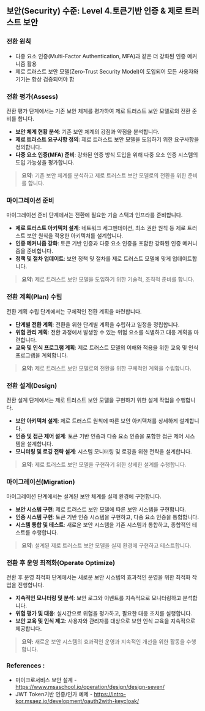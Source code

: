 ## 보안(Security) 수준: Level 4.토큰기반 인증 & 제로 트러스트 보안

### 전환 원칙
- 다중 요소 인증(Multi-Factor Authentication, MFA)과 같은 더 강화된 인증 메커니즘 활용
- 제로 트러스트 보안 모델(Zero-Trust Security Model)이 도입되어 모든 사용자와 기기는 항상 검증되어야 함 

### 전환 평가(Assess)
전환 평가 단계에서는 기존 보안 체계를 평가하여 제로 트러스트 보안 모델로의 전환 준비를 합니다.
- **보안 체계 현황 분석**: 기존 보안 체계의 강점과 약점을 분석합니다.
- **제로 트러스트 요구사항 정의**: 제로 트러스트 보안 모델을 도입하기 위한 요구사항을 정의합니다.
- **다중 요소 인증(MFA) 준비**: 강화된 인증 방식 도입을 위해 다중 요소 인증 시스템의 도입 가능성을 평가합니다.

> **요약:** 기존 보안 체계를 분석하고 제로 트러스트 보안 모델로의 전환을 위한 준비를 합니다.

### 마이그레이션 준비
마이그레이션 준비 단계에서는 전환에 필요한 기술 스택과 인프라를 준비합니다.
- **제로 트러스트 아키텍처 설계**: 네트워크 세그멘테이션, 최소 권한 원칙 등 제로 트러스트 보안 원칙을 적용한 아키텍처를 설계합니다.
- **인증 메커니즘 강화**: 토큰 기반 인증과 다중 요소 인증을 포함한 강화된 인증 메커니즘을 준비합니다.
- **정책 및 절차 업데이트**: 보안 정책 및 절차를 제로 트러스트 모델에 맞게 업데이트합니다.

> **요약:** 제로 트러스트 보안 모델을 도입하기 위한 기술적, 조직적 준비를 합니다.

### 전환 계획(Plan) 수립
전환 계획 수립 단계에서는 구체적인 전환 계획을 마련합니다.
- **단계별 전환 계획**: 전환을 위한 단계별 계획을 수립하고 일정을 정립합니다.
- **위험 관리 계획**: 전환 과정에서 발생할 수 있는 위험 요소를 식별하고 대응 계획을 마련합니다.
- **교육 및 인식 프로그램 계획**: 제로 트러스트 모델의 이해와 적용을 위한 교육 및 인식 프로그램을 계획합니다.

> **요약:** 제로 트러스트 보안 모델로의 전환을 위한 구체적인 계획을 수립합니다.

### 전환 설계(Design)
전환 설계 단계에서는 제로 트러스트 보안 모델을 구현하기 위한 설계 작업을 수행합니다.
- **보안 아키텍처 설계**: 제로 트러스트 원칙에 따른 보안 아키텍처를 상세하게 설계합니다.
- **인증 및 접근 제어 설계**: 토큰 기반 인증과 다중 요소 인증을 포함한 접근 제어 시스템을 설계합니다.
- **모니터링 및 로깅 전략 설계**: 시스템 모니터링 및 로깅을 위한 전략을 설계합니다.

> **요약:** 제로 트러스트 보안 모델을 구현하기 위한 상세한 설계를 수행합니다.

### 마이그레이션(Migration)
마이그레이션 단계에서는 설계된 보안 체계를 실제 환경에 구현합니다.
- **보안 시스템 구현**: 제로 트러스트 보안 모델에 따른 보안 시스템을 구현합니다.
- **인증 시스템 구현**: 토큰 기반 인증 시스템을 구현하고, 다중 요소 인증을 통합합니다.
- **시스템 통합 및 테스트**: 새로운 보안 시스템을 기존 시스템과 통합하고, 종합적인 테스트를 수행합니다.

> **요약:** 설계된 제로 트러스트 보안 모델을 실제 환경에 구현하고 테스트합니다.

### 전환 후 운영 최적화(Operate Optimize)
전환 후 운영 최적화 단계에서는 새로운 보안 시스템의 효과적인 운영을 위한 최적화 작업을 진행합니다.
- **지속적인 모니터링 및 분석**: 보안 로그와 이벤트를 지속적으로 모니터링하고 분석합니다.
- **위험 평가 및 대응**: 실시간으로 위험을 평가하고, 필요한 대응 조치를 실행합니다.
- **보안 교육 및 인식 제고**: 사용자와 관리자를 대상으로 보안 인식 교육을 지속적으로 제공합니다.

> **요약:** 새로운 보안 시스템의 효과적인 운영과 지속적인 개선을 위한 활동을 수행합니다.

### References :
- 마이크로서비스 보안 설계 - https://www.msaschool.io/operation/design/design-seven/
- JWT Token기반 인증/인가 예제 - https://intro-kor.msaez.io/development/oauth2with-keycloak/